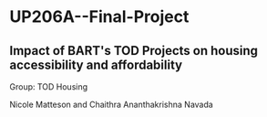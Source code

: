# UP206A--Final-Project

## Impact of BART's TOD Projects on housing accessibility and affordability

Group: TOD Housing

Nicole Matteson and Chaithra Ananthakrishna Navada
